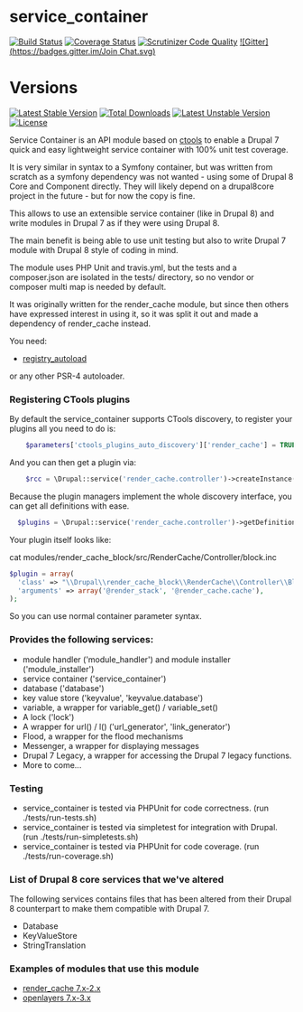 # service\_container

[![Build Status](https://travis-ci.org/LionsAd/service_container.svg?branch=7.x-1.x)](https://travis-ci.org/LionsAd/service_container)
[![Coverage Status](https://coveralls.io/repos/LionsAd/service_container/badge.png?branch=7.x-1.x)](https://coveralls.io/r/LionsAd/service_container?branch=7.x-1.x)
[![Scrutinizer Code Quality](https://scrutinizer-ci.com/g/LionsAd/service_container/badges/quality-score.png?b=7.x-1.x)](https://scrutinizer-ci.com/g/LionsAd/service_container/?branch=7.x-1.x)
[![Gitter](https://badges.gitter.im/Join Chat.svg)](https://gitter.im/LionsAd/service_container?utm_source=badge&utm_medium=badge&utm_campaign=pr-badge&utm_content=badge)

# Versions

[![Latest Stable Version](https://poser.pugx.org/lionsad/service_container/v/stable)](https://packagist.org/packages/lionsad/service_container) [![Total Downloads](https://poser.pugx.org/lionsad/service_container/downloads)](https://packagist.org/packages/lionsad/service_container) [![Latest Unstable Version](https://poser.pugx.org/lionsad/service_container/v/unstable)](https://packagist.org/packages/lionsad/service_container) [![License](https://poser.pugx.org/lionsad/service_container/license)](https://packagist.org/packages/lionsad/service_container)

Service Container is an API module based on [ctools](https://www.drupal.org/project/ctools) to enable a Drupal 7 quick and easy lightweight service container with 100% unit test coverage.

It is very similar in syntax to a Symfony container, but was written from scratch as a symfony dependency was not wanted - using some of Drupal 8 Core and Component directly. They will likely depend on a drupal8core project in the future - but for now the copy is fine.

This allows to use an extensible service container (like in Drupal 8) and write modules in Drupal 7 as if they were using Drupal 8.

The main benefit is being able to use unit testing but also to write Drupal 7 module with Drupal 8 style of coding in mind.

The module uses PHP Unit and travis.yml, but the tests and a composer.json are isolated in the tests/ directory, so no vendor or composer multi map is needed by default.

It was originally written for the render\_cache module, but since then others have expressed interest in using it, so it was split it out and made a dependency of render\_cache instead.

You need:

- [registry\_autoload](https://www.drupal.org/project/registry_autoload)

or any other PSR-4 autoloader.

### Registering CTools plugins

By default the service\_container supports CTools discovery, to register your plugins all you need to do is:

````php
    $parameters['ctools_plugins_auto_discovery']['render_cache'] = TRUE
````

And you can then get a plugin via:

````php
    $rcc = \Drupal::service('render_cache.controller')->createInstance('block');
````

Because the plugin managers implement the whole discovery interface, you can get all definitions with ease.

````php
  $plugins = \Drupal::service('render_cache.controller')->getDefinitions();
````

Your plugin itself looks like:

cat modules/render_cache_block/src/RenderCache/Controller/block.inc

````php
$plugin = array(
  'class' => "\\Drupal\\render_cache_block\\RenderCache\\Controller\\BlockController",
  'arguments' => array('@render_stack', '@render_cache.cache'),
);
````

So you can use normal container parameter syntax.

### Provides the following services:

* module handler ('module_handler') and module installer ('module_installer')
* service container ('service_container')
* database ('database')
* key value store ('keyvalue', 'keyvalue.database')
* variable, a wrapper for variable_get() / variable_set()
* A lock ('lock')
* A wrapper for url() / l() ('url_generator', 'link_generator')
* Flood, a wrapper for the flood mechanisms
* Messenger, a wrapper for displaying messages
* Drupal 7 Legacy, a wrapper for accessing the Drupal 7 legacy functions.
* More to come...

### Testing

- service\_container is tested via PHPUnit for code correctness. (run ./tests/run-tests.sh)
- service\_container is tested via simpletest for integration with Drupal. (run ./tests/run-simpletests.sh)
- service\_container is tested via PHPUnit for code coverage. (run ./tests/run-coverage.sh)

### List of Drupal 8 core services that we've altered

The following services contains files that has been altered from their Drupal 8 counterpart to make them compatible with Drupal 7.

* Database
* KeyValueStore
* StringTranslation

### Examples of modules that use this module
* [render_cache 7.x-2.x](https://www.drupal.org/project/render_cache)
* [openlayers 7.x-3.x](https://www.drupal.org/project/openlayers)
